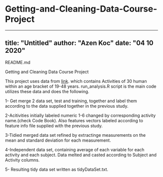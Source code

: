 # Getting-and-Cleaning-Data-Course-Project

---
title: "Untitled"
author: "Azen Koc"
date: "04 10 2020"
---

README.md

Getting and Cleaning Data Course Project

This project uses data from [link](http://archive.ics.uci.edu/ml/datasets/Human+Activity+Recognition+Using+Smartphones). which contains Activities of 30 human within an age bracket of 19-48 years. run_analysis.R script is the main code utilizes these data and does the following.

1- Get merge 2 data set, test and training, together and label them according to the data supplied together in the previous study.

2-Acitivities initially labeled numeric 1-6 changed by corresponding activity name.(check Code Book). Also features vectors labeled according to feature info file supplied with the previous study.

3-Tidied merged data set refined by extractinge measurements on the mean and standard deviation for each measurement.

4-Independent data set, containing average of each variable for each activity and each subject. Data melted and casted according to Subject and Activity columns.

5- Resulting tidy data set written as tidyDataSet.txt. 
